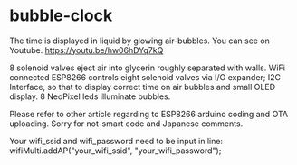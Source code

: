# bubble-clock
The time is displayed in liquid by glowing air-bubbles. You can see on Youtube.
https://youtu.be/hw06hDYq7kQ

8 solenoid valves eject air into glycerin roughly separated with walls. WiFi connected ESP8266 controls eight solenoid valves via I/O expander; I2C Interface, so that to display correct time on air bubbles and small OLED display. 8 NeoPixel leds illuminate bubbles.

Please refer to other article regarding to ESP8266 arduino coding and OTA uploading.
Sorry for not-smart code and Japanese comments.

Your wifi_ssid and wifi_password need to be input in line:
wifiMulti.addAP("your_wifi_ssid", "your_wifi_password");
